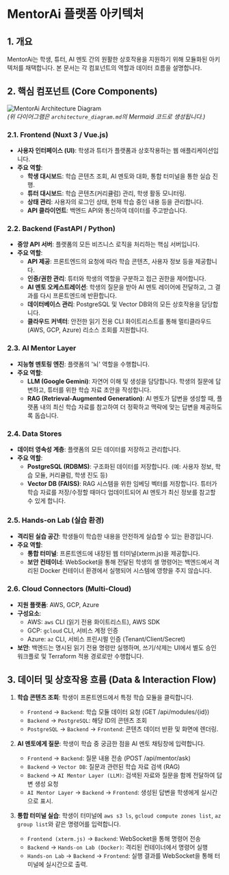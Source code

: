# MentorAi 플랫폼 아키텍처

## 1. 개요

MentorAi는 학생, 튜터, AI 멘토 간의 원활한 상호작용을 지원하기 위해 모듈화된 아키텍처를 채택합니다. 본 문서는 각 컴포넌트의 역할과 데이터 흐름을 설명합니다.

## 2. 핵심 컴포넌트 (Core Components)

![MentorAi Architecture Diagram](architecture_diagram.svg)  
*(위 다이어그램은 `architecture_diagram.md`의 Mermaid 코드로 생성됩니다.)*

### 2.1. Frontend (Nuxt 3 / Vue.js)

- **사용자 인터페이스 (UI)**: 학생과 튜터가 플랫폼과 상호작용하는 웹 애플리케이션입니다.
- **주요 역할**:
    - **학생 대시보드**: 학습 콘텐츠 조회, AI 멘토와 대화, 통합 터미널을 통한 실습 진행.
    - **튜터 대시보드**: 학습 콘텐츠(커리큘럼) 관리, 학생 활동 모니터링.
    - **상태 관리**: 사용자의 로그인 상태, 현재 학습 중인 내용 등을 관리합니다.
    - **API 클라이언트**: 백엔드 API와 통신하여 데이터를 주고받습니다.

### 2.2. Backend (FastAPI / Python)

- **중앙 API 서버**: 플랫폼의 모든 비즈니스 로직을 처리하는 핵심 서버입니다.
- **주요 역할**:
    - **API 제공**: 프론트엔드의 요청에 따라 학습 콘텐츠, 사용자 정보 등을 제공합니다.
    - **인증/권한 관리**: 튜터와 학생의 역할을 구분하고 접근 권한을 제어합니다.
    - **AI 멘토 오케스트레이션**: 학생의 질문을 받아 AI 멘토 레이어에 전달하고, 그 결과를 다시 프론트엔드에 반환합니다.
    - **데이터베이스 관리**: PostgreSQL 및 Vector DB와의 모든 상호작용을 담당합니다.
    - **클라우드 커넥터**: 안전한 읽기 전용 CLI 화이트리스트를 통해 멀티클라우드(AWS, GCP, Azure) 리소스 조회를 지원합니다.

### 2.3. AI Mentor Layer

- **지능형 멘토링 엔진**: 플랫폼의 '뇌' 역할을 수행합니다.
- **주요 역할**:
    - **LLM (Google Gemini)**: 자연어 이해 및 생성을 담당합니다. 학생의 질문에 답변하고, 튜터를 위한 학습 자료 초안을 작성합니다.
    - **RAG (Retrieval-Augmented Generation)**: AI 멘토가 답변을 생성할 때, 플랫폼 내의 최신 학습 자료를 참고하여 더 정확하고 맥락에 맞는 답변을 제공하도록 돕습니다.

### 2.4. Data Stores

- **데이터 영속성 계층**: 플랫폼의 모든 데이터를 저장하고 관리합니다.
- **주요 역할**:
    - **PostgreSQL (RDBMS)**: 구조화된 데이터를 저장합니다. (예: 사용자 정보, 학습 모듈, 커리큘럼, 학생 진도 등)
    - **Vector DB (FAISS)**: RAG 시스템을 위한 임베딩 벡터를 저장합니다. 튜터가 학습 자료를 저장/수정할 때마다 업데이트되어 AI 멘토가 최신 정보를 참고할 수 있게 합니다.

### 2.5. Hands-on Lab (실습 환경)

- **격리된 실습 공간**: 학생들이 학습한 내용을 안전하게 실습할 수 있는 환경입니다.
- **주요 역할**:
    - **통합 터미널**: 프론트엔드에 내장된 웹 터미널(xterm.js)을 제공합니다.
    - **보안 컨테이너**: WebSocket을 통해 전달된 학생의 셸 명령어는 백엔드에서 격리된 Docker 컨테이너 환경에서 실행되어 시스템에 영향을 주지 않습니다.

### 2.6. Cloud Connectors (Multi-Cloud)

- **지원 플랫폼**: AWS, GCP, Azure
- **구성요소**:
    - AWS: `aws` CLI (읽기 전용 화이트리스트), AWS SDK
    - GCP: `gcloud` CLI, 서비스 계정 인증
    - Azure: `az` CLI, 서비스 프린시펄 인증 (Tenant/Client/Secret)
- **보안**: 백엔드는 명시된 읽기 전용 명령만 실행하며, 쓰기/삭제는 UI에서 별도 승인 워크플로 및 Terraform 적용 경로로만 수행합니다.

## 3. 데이터 및 상호작용 흐름 (Data & Interaction Flow)

1.  **학습 콘텐츠 조회**: 학생이 프론트엔드에서 특정 학습 모듈을 클릭합니다.
    - `Frontend` -> `Backend`: 학습 모듈 데이터 요청 (GET /api/modules/{id})
    - `Backend` -> `PostgreSQL`: 해당 ID의 콘텐츠 조회
    - `PostgreSQL` -> `Backend` -> `Frontend`: 콘텐츠 데이터 반환 및 화면에 렌더링.

2.  **AI 멘토에게 질문**: 학생이 학습 중 궁금한 점을 AI 멘토 채팅창에 입력합니다.
    - `Frontend` -> `Backend`: 질문 내용 전송 (POST /api/mentor/ask)
    - `Backend` -> `Vector DB`: 질문과 관련된 학습 자료 검색 (RAG)
    - `Backend` -> `AI Mentor Layer (LLM)`: 검색된 자료와 질문을 함께 전달하여 답변 생성 요청
    - `AI Mentor Layer` -> `Backend` -> `Frontend`: 생성된 답변을 학생에게 실시간으로 표시.

3.  **통합 터미널 실습**: 학생이 터미널에 `aws s3 ls`, `gcloud compute zones list`, `az group list`와 같은 명령어를 입력합니다.
    - `Frontend (xterm.js)` -> `Backend`: WebSocket을 통해 명령어 전송
    - `Backend` -> `Hands-on Lab (Docker)`: 격리된 컨테이너에서 명령어 실행
    - `Hands-on Lab` -> `Backend` -> `Frontend`: 실행 결과를 WebSocket을 통해 터미널에 실시간으로 출력.